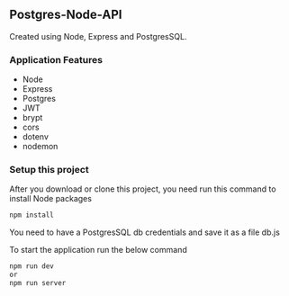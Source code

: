 ## Postgres-Node-API

Created using Node, Express and PostgresSQL.

### Application Features

- Node
- Express
- Postgres
- JWT
- brypt
- cors
- dotenv
- nodemon

### Setup this project

After you download or clone this project, you need run this command to install Node packages

```sh
npm install
```

You need to have a PostgresSQL db credentials and save it as a file db.js

To start the application run the below command

```sh
npm run dev
or
npm run server
```
